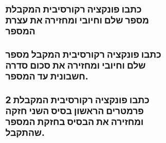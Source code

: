 # כתבו פונקציה רקורסיבית המקבלת מספר שלם וחיובי ומחזירה את עצרת המספר 
# כתבו פונקציה רקורסיבית המקבל מספר שלם וחיובי ומחזירה את סכום סדרה חשבונית עד המספר.
# כתבו פונקציה רקורסיבית המקבלת 2 פרמטרים הראשון בסיס השני חזקה ומחזירה את הבסיס בחזקת המספר שהתקבל.
